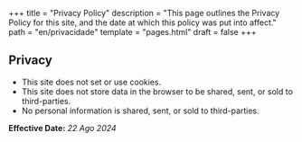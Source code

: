 +++
title = "Privacy Policy"
description = "This page outlines the Privacy Policy for this site, and the date at which this policy was put into affect."
path = "en/privacidade"
template = "pages.html"
draft = false
+++

## Privacy

- This site does not set or use cookies.
- This site does not store data in the browser to be shared, sent, or sold to third-parties.
- No personal information is shared, sent, or sold to third-parties.

**Effective Date:** _22 Ago 2024_
